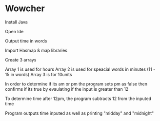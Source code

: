 # Wowcher

 Install Java 

 Open Ide

 Output time in words 

 Import Hasmap & map libraries 

 Create 3 arrays 

 Array 1 is used for hours 
 Array 2 is used for speacial words in minutes (11 - 15 in words)
 Array 3 is for 10units 

 In order to determine if its am or pm the program sets pm as false then confirms if its true by evaulating if the input is greater than 12

 To determine time after 12pm, the program subtracts 12 from the inputed time

 Program outputs time inputed as well as printing "midday" and "midnight" 
